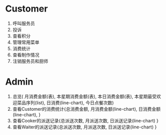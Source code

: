 # Customer
1. 呼叫服务员
2. 投诉
3. 查看积分
4. 管理常用菜单
5. 消费统计
6. 查看制作情况
7. 注销服务员和厨师

# Admin
1. 总览( 月消费金额(表), 本星期消费金额(表), 本日消费金额(表), 本星期最受欢迎菜品序列(list), 日消费(line-chart), 今日点餐次数)
2. 查看Customer的消费统计{总消费金额, 月消费金额(line-chart), 日消费金额(line-chart), }
3. 查看Cooker的派送记录{总派送次数, 月派送次数, 日派送记录(line-chart) }
4. 查看Waiter的派送记录{总派送次数, 月派送次数, 日派送记录(line-chart) }